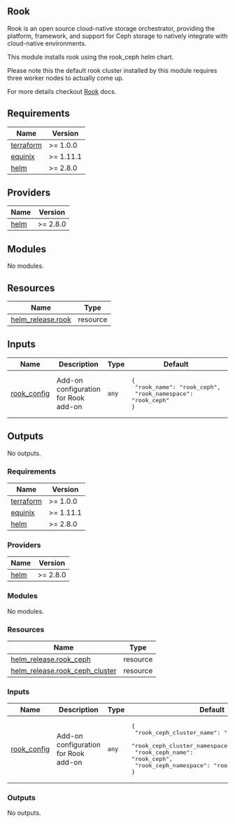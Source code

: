## Rook

Rook is an open source cloud-native storage orchestrator, providing the platform, framework, and support for Ceph storage to natively integrate with cloud-native environments.

This module installs rook using the rook_ceph helm chart.

Please note this the default rook cluster installed by this module requires three worker nodes to actually come up.

For more details checkout [Rook](https://rook.github.io/docs/rook/latest-release/Getting-Started/intro/) docs.

<!-- TEMPLATE: Insert an image here of the infrastructure diagram. You can generate a starting image using instructions found at https://www.terraform.io/docs/cli/commands/graph.html#generating-images -->

<!-- BEGINNING OF PRE-COMMIT-TERRAFORM DOCS HOOK -->
## Requirements

| Name | Version |
|------|---------|
| <a name="requirement_terraform"></a> [terraform](#requirement\_terraform) | >= 1.0.0 |
| <a name="requirement_equinix"></a> [equinix](#requirement\_equinix) | >= 1.11.1 |
| <a name="requirement_helm"></a> [helm](#requirement\_helm) | >= 2.8.0 |

## Providers

| Name | Version |
|------|---------|
| <a name="provider_helm"></a> [helm](#provider\_helm) | >= 2.8.0 |

## Modules

No modules.

## Resources

| Name | Type |
|------|------|
| [helm_release.rook](https://registry.terraform.io/providers/hashicorp/helm/latest/docs/resources/release) | resource |

## Inputs

| Name | Description | Type | Default | Required |
|------|-------------|------|---------|:--------:|
| <a name="input_rook_config"></a> [rook\_config](#input\_rook\_config) | Add-on configuration for Rook add-on | `any` | <pre>{<br>  "rook_name": "rook_ceph",<br>  "rook_namespace": "rook_ceph"<br>}</pre> | no |

## Outputs

No outputs.
<!-- END OF PRE-COMMIT-TERRAFORM DOCS HOOK -->

<!-- BEGIN_TF_DOCS -->
### Requirements

| Name | Version |
|------|---------|
| <a name="requirement_terraform"></a> [terraform](#requirement\_terraform) | >= 1.0.0 |
| <a name="requirement_equinix"></a> [equinix](#requirement\_equinix) | >= 1.11.1 |
| <a name="requirement_helm"></a> [helm](#requirement\_helm) | >= 2.8.0 |

### Providers

| Name | Version |
|------|---------|
| <a name="provider_helm"></a> [helm](#provider\_helm) | >= 2.8.0 |

### Modules

No modules.

### Resources

| Name | Type |
|------|------|
| [helm_release.rook_ceph](https://registry.terraform.io/providers/hashicorp/helm/latest/docs/resources/release) | resource |
| [helm_release.rook_ceph_cluster](https://registry.terraform.io/providers/hashicorp/helm/latest/docs/resources/release) | resource |

### Inputs

| Name | Description | Type | Default | Required |
|------|-------------|------|---------|:--------:|
| <a name="input_rook_config"></a> [rook\_config](#input\_rook\_config) | Add-on configuration for Rook add-on | `any` | <pre>{<br>  "rook_ceph_cluster_name": "rook_ceph_cluster",<br>  "rook_ceph_cluster_namespace": "rook_ceph",<br>  "rook_ceph_name": "rook_ceph",<br>  "rook_ceph_namespace": "rook_ceph"<br>}</pre> | no |

### Outputs

No outputs.
<!-- END_TF_DOCS -->
